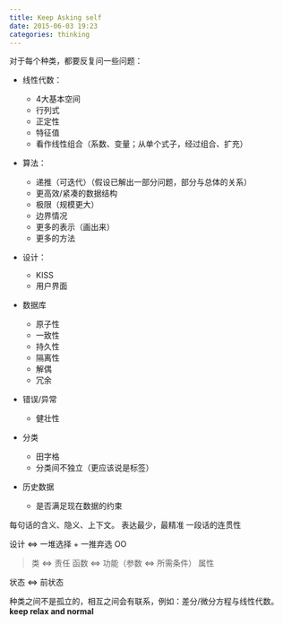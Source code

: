 ```yaml
---
title: Keep Asking self
date: 2015-06-03 19:23
categories: thinking
---
```

对于每个种类，都要反复问一些问题：
+ 线性代数：
  + 4大基本空间
  + 行列式
  + 正定性
  + 特征值
  + 看作线性组合（系数、变量；从单个式子，经过组合、扩充）
  
+ 算法：
    + 递推（可迭代）（假设已解出一部分问题，部分与总体的关系）
    + 更高效/紧凑的数据结构
    + 极限（规模更大）
    + 边界情况
    + 更多的表示（画出来）
    + 更多的方法

+ 设计：
    + KISS
    + 用户界面

+ 数据库
    + 原子性
    + 一致性
    + 持久性
    + 隔离性
    + 解偶
    + 冗余
    
+ 错误/异常
    + 健壮性

+ 分类
    + 田字格
    + 分类间不独立（更应该说是标签）

+ 历史数据
    + 是否满足现在数据的约束

每句话的含义、隐义、上下文。
表达最少，最精准
一段话的连贯性

设计 <=> 一堆选择 + 一推弃选
OO
>类 <=> 责任
函数 <=> 功能（参数 <=> 所需条件）
属性

状态 <=> 前状态

种类之间不是孤立的，相互之间会有联系，例如：差分/微分方程与线性代数。     
**keep relax and normal**